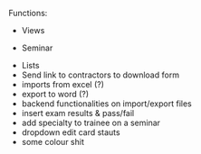 Functions:
 * Views
  + Seminar
 * Lists
 * Send link to contractors to download form
 * imports from excel (?)
 * export to word (?)
 * backend functionalities on import/export files
 * insert exam results & pass/fail
 * add specialty to trainee on a seminar
 * dropdown edit card stauts
 * some colour shit

